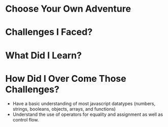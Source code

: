 # Choose Your Own Adventure

# Challenges I Faced? 

# What Did I Learn?

# How Did I Over Come Those Challenges? 
* Have a basic understanding of most javascript datatypes (numbers, strings, booleans, objects, arrays, and functions)
* Understand the use of operators for equality and assignment as well as control flow.
